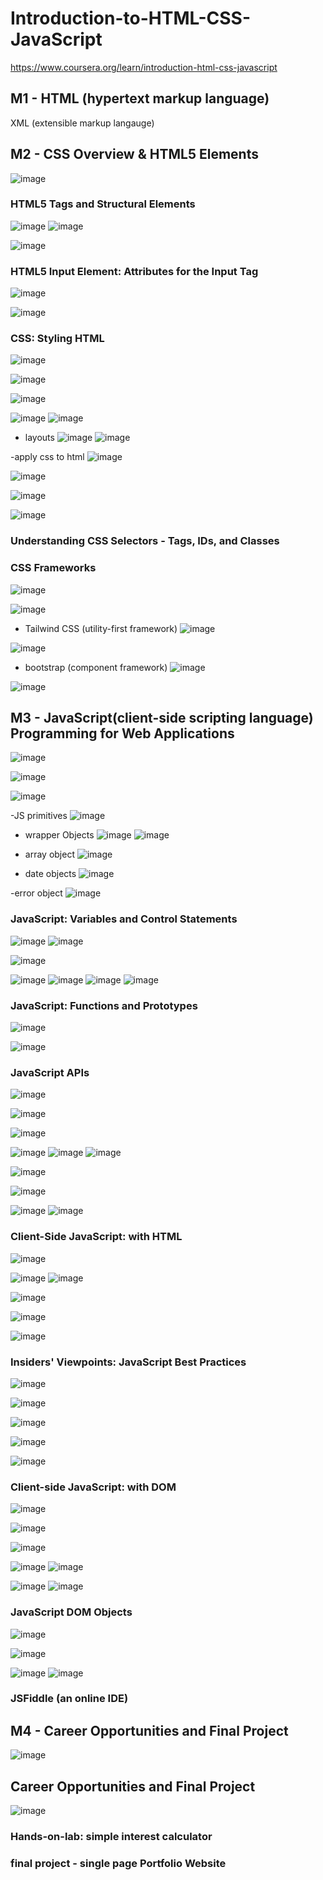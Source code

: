 # Introduction-to-HTML-CSS-JavaScript
https://www.coursera.org/learn/introduction-html-css-javascript


## M1 - HTML (hypertext markup language)

XML (extensible markup langauge)


## M2 - CSS Overview & HTML5 Elements
![image](https://github.com/user-attachments/assets/3dd68bdd-ac92-4cfb-8629-c07b201f4d7e)

### HTML5 Tags and Structural Elements
![image](https://github.com/user-attachments/assets/7ea55df9-c07f-4e1a-ade1-d3a07387f961)
![image](https://github.com/user-attachments/assets/0ad0a18e-d1cb-44dc-b16a-316b50e0c3f9)

![image](https://github.com/user-attachments/assets/1c3dc19d-68c2-4bb2-ab95-ff89db997d28)

### HTML5 Input Element: Attributes for the Input Tag
![image](https://github.com/user-attachments/assets/aae1121a-e4c1-4d8c-82cb-2b2e76d0fe4e)

![image](https://github.com/user-attachments/assets/77983a25-663a-4aab-b308-6040130bebf7)

### CSS: Styling HTML
![image](https://github.com/user-attachments/assets/1aec65f9-7ccc-4bf0-b367-457a9a4161c2)

![image](https://github.com/user-attachments/assets/9681712f-9f86-4598-98d0-cb5cc2010e61)

![image](https://github.com/user-attachments/assets/13aedca4-4a9a-4b33-831a-40ec29d56800)

![image](https://github.com/user-attachments/assets/68e62c98-a45d-4cc3-a8d1-663a12b7563d)
![image](https://github.com/user-attachments/assets/f25cea02-c82c-4b42-bfe9-d54415a0e045)

- layouts
  ![image](https://github.com/user-attachments/assets/b14ff2a3-b9b3-4cdc-a73c-a41c78603293)
  ![image](https://github.com/user-attachments/assets/124d276c-582d-4df3-8454-7d2f744aa666)

-apply css to html
![image](https://github.com/user-attachments/assets/b7e6d207-4235-42b0-a5fe-2c437a92f642)

![image](https://github.com/user-attachments/assets/16fe77bf-b70a-420e-8401-4f7007213e9c)

![image](https://github.com/user-attachments/assets/55b0b22b-2a22-4b64-a67b-e5f34834a2f9)

![image](https://github.com/user-attachments/assets/e8751752-b754-4dcc-aa76-c4ef1d9d1314)

### Understanding CSS Selectors - Tags, IDs, and Classes

### CSS Frameworks
![image](https://github.com/user-attachments/assets/d5747954-df4f-4ed1-b8b5-f9fd5de7f3f2)

![image](https://github.com/user-attachments/assets/0abb9a51-f82a-4f47-9142-8a9da49e9db6)

- Tailwind CSS (utility-first framework)
  ![image](https://github.com/user-attachments/assets/3154c6dc-8f3d-43bf-81ae-ee6ce10a80aa)
  

![image](https://github.com/user-attachments/assets/73b8c8f0-ba48-4c66-abec-d8ffb649513a)

- bootstrap (component framework)
  ![image](https://github.com/user-attachments/assets/e1ea6348-143d-4315-9378-e9b3c1dea1e7)

![image](https://github.com/user-attachments/assets/731bfb4f-1e10-4c53-a9f0-96cd9ce7ef40)




## M3 - JavaScript(client-side scripting language) Programming for Web Applications
![image](https://github.com/user-attachments/assets/b2d3944e-ce78-4784-86fb-1f367500a91e)

![image](https://github.com/user-attachments/assets/a72715b8-d176-4c87-b62d-0d3ef49b93e3)

![image](https://github.com/user-attachments/assets/93973a39-4895-4ae5-9183-1ddaeded5cdc)

-JS primitives
![image](https://github.com/user-attachments/assets/b4193d2d-6e11-4665-bdfe-964fce653807)

- wrapper Objects
  ![image](https://github.com/user-attachments/assets/16282e57-24be-40b6-bed4-095bba2139df)
![image](https://github.com/user-attachments/assets/e3f496a7-978b-4c36-92f9-7293afb3de25)

- array object
  ![image](https://github.com/user-attachments/assets/5c33e4b8-17a6-40fa-a16d-59aa30def9c4)

- date objects
  ![image](https://github.com/user-attachments/assets/739d007d-8cb7-45f3-b931-97d48cbd36c5)

-error object
![image](https://github.com/user-attachments/assets/d1cfd61e-ea28-4167-8581-96c23fc7a898)


### JavaScript: Variables and Control Statements
![image](https://github.com/user-attachments/assets/7a6d7b5a-716d-42ee-8acf-00fba5b51bad)
![image](https://github.com/user-attachments/assets/b6812105-92fc-41ae-8107-c667715ebcb1)

![image](https://github.com/user-attachments/assets/6fce4718-931e-4276-97d2-b5e4ec0f6b8f)

![image](https://github.com/user-attachments/assets/58eaa442-e2e7-4d12-8e27-5d9222c05a4b)
![image](https://github.com/user-attachments/assets/ffc930bc-7abd-4e2a-9c89-2a243bbb2f44)
![image](https://github.com/user-attachments/assets/1db29660-8356-4831-9490-6b873297dca3)
![image](https://github.com/user-attachments/assets/1206f7d1-38ec-4971-94c3-0393e89c4a3b)


### JavaScript: Functions and Prototypes
![image](https://github.com/user-attachments/assets/b51593b0-dc6b-48db-9777-082f453c4572)

![image](https://github.com/user-attachments/assets/a2ebb057-64c6-421f-8002-50616bb187fe)

### JavaScript APIs
![image](https://github.com/user-attachments/assets/50db2ddb-3c0f-430c-9b70-7fdbb5f60fa8)

![image](https://github.com/user-attachments/assets/8bbc77d4-14f1-4a45-a629-3c5d722fa63c)


![image](https://github.com/user-attachments/assets/7dd77f90-3cda-402d-bec0-35563e20e715)

![image](https://github.com/user-attachments/assets/b5d44223-782f-468f-bf07-e21cdabdae9c)
![image](https://github.com/user-attachments/assets/979cd749-113f-4c7b-8d92-f4a35d783395)
![image](https://github.com/user-attachments/assets/160a859f-0812-46fb-b625-8d78392d1bbd)

![image](https://github.com/user-attachments/assets/cf9c636c-31ed-4b08-8cbb-59556b7379cd)

![image](https://github.com/user-attachments/assets/9fefc08a-7f81-4080-8759-c420d9aea658)

![image](https://github.com/user-attachments/assets/5267f168-5863-437b-a597-4dbb3e8ea06c)
![image](https://github.com/user-attachments/assets/42261a16-57b8-4cda-a12d-730aceb09885)

### Client-Side JavaScript: with HTML
![image](https://github.com/user-attachments/assets/d36a99f3-6297-4401-876f-5ba532e6b327)

![image](https://github.com/user-attachments/assets/3b07e072-4a90-48cd-bad6-8388f26da0d9)
![image](https://github.com/user-attachments/assets/8f1b2162-4fd9-401d-a25a-b6aec5b14a8a)

![image](https://github.com/user-attachments/assets/0e4b1656-5343-44b9-93fa-81e695672856)

![image](https://github.com/user-attachments/assets/8577ee76-d410-4f6b-a3d5-a24e2ecd60e4)

![image](https://github.com/user-attachments/assets/f2932fb0-4048-4838-9300-6948180ec927)

### Insiders' Viewpoints: JavaScript Best Practices
![image](https://github.com/user-attachments/assets/640c6c22-d182-4619-a66b-864da49b42ff)

![image](https://github.com/user-attachments/assets/669c96d5-4715-472b-9435-f134620a1936)

![image](https://github.com/user-attachments/assets/0a603343-1578-4f73-b96e-9ca85bf94c06)

![image](https://github.com/user-attachments/assets/ad65d93d-a1b0-481e-ae71-5f9869f0eeb7)

![image](https://github.com/user-attachments/assets/c546febc-6842-41ec-b5fb-498d6f63313b)





### Client-side JavaScript: with DOM
![image](https://github.com/user-attachments/assets/ac32083a-2f82-43f1-8891-c9876cdf0bd2)

![image](https://github.com/user-attachments/assets/25ab7396-2d5f-4010-909c-68fe41e47e3a)

![image](https://github.com/user-attachments/assets/7777d7e8-9307-4cdb-a8b0-3f64fe98ac8a)

![image](https://github.com/user-attachments/assets/dbdb1e43-021f-4b99-b670-69a733fed96d)
![image](https://github.com/user-attachments/assets/5d8a3fdc-7ea8-414b-90b8-a9ed4899f19a)

![image](https://github.com/user-attachments/assets/88cf2620-d2c9-4f75-82b1-2c7d4c911b4b)
![image](https://github.com/user-attachments/assets/d37e52e9-628a-464c-8d49-3883a3a81bf8)




### JavaScript DOM Objects
![image](https://github.com/user-attachments/assets/baaad704-793a-42d2-b55e-9143b9f12939)

![image](https://github.com/user-attachments/assets/ea6920b3-22d2-4121-ab7a-827f72c83ce5)

![image](https://github.com/user-attachments/assets/c1550fb3-566a-4b5b-b1fb-86007cd002cd)
![image](https://github.com/user-attachments/assets/2f1ea2ed-a333-4c5a-a2bb-9c0779ab9b71)


### JSFiddle (an online IDE)

## M4 - Career Opportunities and Final Project
![image](https://github.com/user-attachments/assets/09e1593f-549f-4111-8149-f6475aa365ac)






## Career Opportunities and Final Project
![image](https://github.com/user-attachments/assets/20897878-eb67-461c-8878-ffb27d35c3e5)

### Hands-on-lab: simple interest calculator

### final project - single page Portfolio Website
